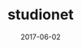 ---
layout: post
showcase: true
size: 6
group: app
marker: social network
title:  studionet
summary: an sharing platform with a graphical interface to visualize ongoing social activity. used as a studio tool at sde, nus
projecturl: https://github.com/akshatamohanty/studionet
date:   2017-06-02
categories: post
type: project
image: ./images/studionet.png
tags: 
- angularjs
- neo4j
- cytoscape.js
---